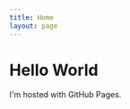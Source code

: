 ```yaml
---
title: Home
layout: page
---
```

<html>
<body>
<h1>Hello World</h1>
<p>I'm hosted with GitHub Pages.</p>
</body>
</html>
